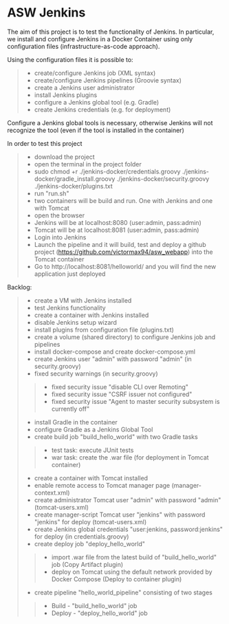 # ASW Jenkins
The aim of this project is to test the functionality of Jenkins.
In particular, we install and configure Jenkins in a Docker Container using only configuration files (infrastructure-as-code approach).


Using the configuration files it is possible to:
> - create/configure Jenkins job (XML syntax)
> - create/configure Jenkins pipelines (Groovie syntax)
> - create a Jenkins user administrator
> - install Jenkins plugins
> - configure a Jenkins global tool (e.g. Gradle)
> - create Jenkins credentials (e.g. for deployment)

Configure a Jenkins global tools is necessary, otherwise Jenkins will not recognize the tool (even if the tool is installed in the container)

In order to test this project 
> - download the project
> - open the terminal in the project folder
> - sudo chmod +r ./jenkins-docker/credentials.groovy ./jenkins-docker/gradle_install.groovy ./jenkins-docker/security.groovy ./jenkins-docker/plugins.txt
> - run "run.sh"
> - two containers will be build and run. One with Jenkins and one with Tomcat
> - open the browser
> - Jenkins will be at localhost:8080 (user:admin, pass:admin)
> - Tomcat will be at localhost:8081 (user:admin, pass:admin)
> - Login into Jenkins
> - Launch the pipeline and it will build, test and deploy a github project (https://github.com/victormax94/asw_webapp) into the Tomcat container
> - Go to http://localhost:8081/helloworld/ and you will find the new application just deployed


Backlog:
> - create a VM with Jenkins installed
> - test Jenkins functionality
> - create a container with Jenkins installed
> - disable Jenkins setup wizard
> - install plugins from configuration file (plugins.txt)
> - create a volume (shared directory) to configure Jenkins job and pipelines
> - install docker-compose and create docker-compose.yml
> - create Jenkins user "admin" with password "admin" (in security.groovy)
> - fixed security warnings (in security.groovy)
> > - fixed security issue "disable CLI over Remoting"
> > - fixed security issue "CSRF issuer not configured"
> > - fixed security issue "Agent to master security subsystem is currently off"
> - install Gradle in the container
> - configure Gradle as a Jenkins Global Tool
> - create build job "build_hello_world" with two Gradle tasks
> > - test task: execute JUnit tests
> > - war task: create the .war file (for deployment in Tomcat container)
> - create a container with Tomcat installed
> - enable remote access to Tomcat manager page (manager-context.xml)
> - create administrator Tomcat user "admin" with password "admin"	(tomcat-users.xml)
> - create manager-script Tomcat user "jenkins" with password "jenkins" for deploy (tomcat-users.xml)
> - create Jenkins global credentials "user:jenkins, password:jenkins" for deploy (in credentials.groovy)
> - create deploy job "deploy_hello_world" 
> > - import .war file from the latest build of "build_hello_world" job (Copy Artifact plugin)
> > - deploy on Tomcat using the default network provided by Docker Compose (Deploy to container plugin)
> - create pipeline "hello_world_pipeline" consisting of two stages
> > - Build - "build_hello_world" job
> > - Deploy - "deploy_hello_world" job
